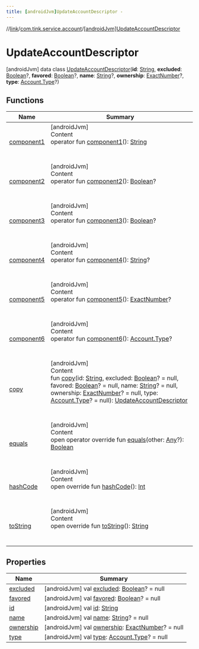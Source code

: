 ```yaml
---
title: [androidJvm]UpdateAccountDescriptor -
---
```

//[link](../../index.md)/[com.tink.service.account](../index.md)/[[androidJvm]UpdateAccountDescriptor](index.md)



# UpdateAccountDescriptor  
 [androidJvm] data class [UpdateAccountDescriptor](index.md)(**id**: [String](https://kotlinlang.org/api/latest/jvm/stdlib/kotlin/-string/index.html), **excluded**: [Boolean](https://kotlinlang.org/api/latest/jvm/stdlib/kotlin/-boolean/index.html)?, **favored**: [Boolean](https://kotlinlang.org/api/latest/jvm/stdlib/kotlin/-boolean/index.html)?, **name**: [String](https://kotlinlang.org/api/latest/jvm/stdlib/kotlin/-string/index.html)?, **ownership**: [ExactNumber](../../com.tink.model.misc/[android-jvm]-exact-number/index.md)?, **type**: [Account.Type](../../com.tink.model.account/[android-jvm]-account/-type/index.md)?)   


## Functions  
  
|  Name|  Summary| 
|---|---|
| <a name="com.tink.service.account/UpdateAccountDescriptor/component1/#/PointingToDeclaration/"></a>[component1](component1.md)| <a name="com.tink.service.account/UpdateAccountDescriptor/component1/#/PointingToDeclaration/"></a>[androidJvm]  <br>Content  <br>operator fun [component1](component1.md)(): [String](https://kotlinlang.org/api/latest/jvm/stdlib/kotlin/-string/index.html)  <br><br><br>
| <a name="com.tink.service.account/UpdateAccountDescriptor/component2/#/PointingToDeclaration/"></a>[component2](component2.md)| <a name="com.tink.service.account/UpdateAccountDescriptor/component2/#/PointingToDeclaration/"></a>[androidJvm]  <br>Content  <br>operator fun [component2](component2.md)(): [Boolean](https://kotlinlang.org/api/latest/jvm/stdlib/kotlin/-boolean/index.html)?  <br><br><br>
| <a name="com.tink.service.account/UpdateAccountDescriptor/component3/#/PointingToDeclaration/"></a>[component3](component3.md)| <a name="com.tink.service.account/UpdateAccountDescriptor/component3/#/PointingToDeclaration/"></a>[androidJvm]  <br>Content  <br>operator fun [component3](component3.md)(): [Boolean](https://kotlinlang.org/api/latest/jvm/stdlib/kotlin/-boolean/index.html)?  <br><br><br>
| <a name="com.tink.service.account/UpdateAccountDescriptor/component4/#/PointingToDeclaration/"></a>[component4](component4.md)| <a name="com.tink.service.account/UpdateAccountDescriptor/component4/#/PointingToDeclaration/"></a>[androidJvm]  <br>Content  <br>operator fun [component4](component4.md)(): [String](https://kotlinlang.org/api/latest/jvm/stdlib/kotlin/-string/index.html)?  <br><br><br>
| <a name="com.tink.service.account/UpdateAccountDescriptor/component5/#/PointingToDeclaration/"></a>[component5](component5.md)| <a name="com.tink.service.account/UpdateAccountDescriptor/component5/#/PointingToDeclaration/"></a>[androidJvm]  <br>Content  <br>operator fun [component5](component5.md)(): [ExactNumber](../../com.tink.model.misc/[android-jvm]-exact-number/index.md)?  <br><br><br>
| <a name="com.tink.service.account/UpdateAccountDescriptor/component6/#/PointingToDeclaration/"></a>[component6](component6.md)| <a name="com.tink.service.account/UpdateAccountDescriptor/component6/#/PointingToDeclaration/"></a>[androidJvm]  <br>Content  <br>operator fun [component6](component6.md)(): [Account.Type](../../com.tink.model.account/[android-jvm]-account/-type/index.md)?  <br><br><br>
| <a name="com.tink.service.account/UpdateAccountDescriptor/copy/#kotlin.String#kotlin.Boolean?#kotlin.Boolean?#kotlin.String?#com.tink.model.misc.ExactNumber?#com.tink.model.account.Account.Type?/PointingToDeclaration/"></a>[copy](copy.md)| <a name="com.tink.service.account/UpdateAccountDescriptor/copy/#kotlin.String#kotlin.Boolean?#kotlin.Boolean?#kotlin.String?#com.tink.model.misc.ExactNumber?#com.tink.model.account.Account.Type?/PointingToDeclaration/"></a>[androidJvm]  <br>Content  <br>fun [copy](copy.md)(id: [String](https://kotlinlang.org/api/latest/jvm/stdlib/kotlin/-string/index.html), excluded: [Boolean](https://kotlinlang.org/api/latest/jvm/stdlib/kotlin/-boolean/index.html)? = null, favored: [Boolean](https://kotlinlang.org/api/latest/jvm/stdlib/kotlin/-boolean/index.html)? = null, name: [String](https://kotlinlang.org/api/latest/jvm/stdlib/kotlin/-string/index.html)? = null, ownership: [ExactNumber](../../com.tink.model.misc/[android-jvm]-exact-number/index.md)? = null, type: [Account.Type](../../com.tink.model.account/[android-jvm]-account/-type/index.md)? = null): [UpdateAccountDescriptor](index.md)  <br><br><br>
| <a name="kotlin/Any/equals/#kotlin.Any?/PointingToDeclaration/"></a>[equals](../../com.tink.service.user/[android-jvm]-user-profile-service-impl/index.md#%5Bkotlin%2FAny%2Fequals%2F%23kotlin.Any%3F%2FPointingToDeclaration%2F%5D%2FFunctions%2F-586840090)| <a name="kotlin/Any/equals/#kotlin.Any?/PointingToDeclaration/"></a>[androidJvm]  <br>Content  <br>open operator override fun [equals](../../com.tink.service.user/[android-jvm]-user-profile-service-impl/index.md#%5Bkotlin%2FAny%2Fequals%2F%23kotlin.Any%3F%2FPointingToDeclaration%2F%5D%2FFunctions%2F-586840090)(other: [Any](https://kotlinlang.org/api/latest/jvm/stdlib/kotlin/-any/index.html)?): [Boolean](https://kotlinlang.org/api/latest/jvm/stdlib/kotlin/-boolean/index.html)  <br><br><br>
| <a name="kotlin/Any/hashCode/#/PointingToDeclaration/"></a>[hashCode](../../com.tink.service.user/[android-jvm]-user-profile-service-impl/index.md#%5Bkotlin%2FAny%2FhashCode%2F%23%2FPointingToDeclaration%2F%5D%2FFunctions%2F-586840090)| <a name="kotlin/Any/hashCode/#/PointingToDeclaration/"></a>[androidJvm]  <br>Content  <br>open override fun [hashCode](../../com.tink.service.user/[android-jvm]-user-profile-service-impl/index.md#%5Bkotlin%2FAny%2FhashCode%2F%23%2FPointingToDeclaration%2F%5D%2FFunctions%2F-586840090)(): [Int](https://kotlinlang.org/api/latest/jvm/stdlib/kotlin/-int/index.html)  <br><br><br>
| <a name="kotlin/Any/toString/#/PointingToDeclaration/"></a>[toString](../../com.tink.service.user/[android-jvm]-user-profile-service-impl/index.md#%5Bkotlin%2FAny%2FtoString%2F%23%2FPointingToDeclaration%2F%5D%2FFunctions%2F-586840090)| <a name="kotlin/Any/toString/#/PointingToDeclaration/"></a>[androidJvm]  <br>Content  <br>open override fun [toString](../../com.tink.service.user/[android-jvm]-user-profile-service-impl/index.md#%5Bkotlin%2FAny%2FtoString%2F%23%2FPointingToDeclaration%2F%5D%2FFunctions%2F-586840090)(): [String](https://kotlinlang.org/api/latest/jvm/stdlib/kotlin/-string/index.html)  <br><br><br>


## Properties  
  
|  Name|  Summary| 
|---|---|
| <a name="com.tink.service.account/UpdateAccountDescriptor/excluded/#/PointingToDeclaration/"></a>[excluded](excluded.md)| <a name="com.tink.service.account/UpdateAccountDescriptor/excluded/#/PointingToDeclaration/"></a> [androidJvm] val [excluded](excluded.md): [Boolean](https://kotlinlang.org/api/latest/jvm/stdlib/kotlin/-boolean/index.html)? = null   <br>
| <a name="com.tink.service.account/UpdateAccountDescriptor/favored/#/PointingToDeclaration/"></a>[favored](favored.md)| <a name="com.tink.service.account/UpdateAccountDescriptor/favored/#/PointingToDeclaration/"></a> [androidJvm] val [favored](favored.md): [Boolean](https://kotlinlang.org/api/latest/jvm/stdlib/kotlin/-boolean/index.html)? = null   <br>
| <a name="com.tink.service.account/UpdateAccountDescriptor/id/#/PointingToDeclaration/"></a>[id](id.md)| <a name="com.tink.service.account/UpdateAccountDescriptor/id/#/PointingToDeclaration/"></a> [androidJvm] val [id](id.md): [String](https://kotlinlang.org/api/latest/jvm/stdlib/kotlin/-string/index.html)   <br>
| <a name="com.tink.service.account/UpdateAccountDescriptor/name/#/PointingToDeclaration/"></a>[name](name.md)| <a name="com.tink.service.account/UpdateAccountDescriptor/name/#/PointingToDeclaration/"></a> [androidJvm] val [name](name.md): [String](https://kotlinlang.org/api/latest/jvm/stdlib/kotlin/-string/index.html)? = null   <br>
| <a name="com.tink.service.account/UpdateAccountDescriptor/ownership/#/PointingToDeclaration/"></a>[ownership](ownership.md)| <a name="com.tink.service.account/UpdateAccountDescriptor/ownership/#/PointingToDeclaration/"></a> [androidJvm] val [ownership](ownership.md): [ExactNumber](../../com.tink.model.misc/[android-jvm]-exact-number/index.md)? = null   <br>
| <a name="com.tink.service.account/UpdateAccountDescriptor/type/#/PointingToDeclaration/"></a>[type](type.md)| <a name="com.tink.service.account/UpdateAccountDescriptor/type/#/PointingToDeclaration/"></a> [androidJvm] val [type](type.md): [Account.Type](../../com.tink.model.account/[android-jvm]-account/-type/index.md)? = null   <br>

